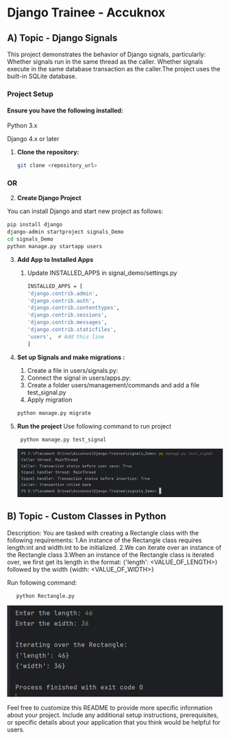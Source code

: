 # Django Trainee  - Accuknox

## A) Topic - Django Signals
  This project demonstrates the behavior of Django signals, particularly:
Whether signals run in the same thread as the caller.
Whether signals execute in the same database transaction as the caller.The project uses the built-in SQLite database.

  

### Project Setup

#### Ensure you have the following installed:

Python 3.x

Django 4.x or later

1. **Clone the repository:**

   ```bash
   git clone <repository_url>
   ```
### OR

2. **Create Django Project**

You can install Django and start new project as follows:


```bash
pip install django
django-admin startproject signals_Demo
cd signals_Demo
python manage.py startapp users
```



3. **Add App to Installed Apps**
   1. Update INSTALLED_APPS in signal_demo/settings.py
      
      ```bash
      INSTALLED_APPS = [
      'django.contrib.admin',
      'django.contrib.auth',
      'django.contrib.contenttypes',
      'django.contrib.sessions',
      'django.contrib.messages',
      'django.contrib.staticfiles',
      'users',  # Add this line
      ]
      ```
 

   

4. **Set up Signals and make migrations :**
 
   1. Create a file in users/signals.py:
   2. Connect the signal in users/apps.py:
   3. Create a folder users/management/commands and add a file test_signal.py
   4. Apply migration
      
    ```bash
    python manage.py migrate
   ```
       
5. **Run the project**
   Use following command to run project 
   ```bash
    python manage.py test_signal
   ```

   ![Output](output.png)

## B) Topic - Custom Classes in Python
Description: You are tasked with creating a Rectangle class with the following requirements:
1.An instance of the Rectangle class requires length:int and width:int to be initialized.
2.We can iterate over an instance of the Rectangle class
3.When an instance of the Rectangle class is iterated over, we first get its length in the format: {'length': <VALUE_OF_LENGTH>} followed by the width {width:
<VALUE_OF_WIDTH>}

Run following command:
 ```bash
    python Rectangle.py
 ```
![Output](RectangleOut.png)

Feel free to customize this README to provide more specific information about your project. Include any additional setup instructions, prerequisites, or specific details about your application that you think would be helpful for users.
